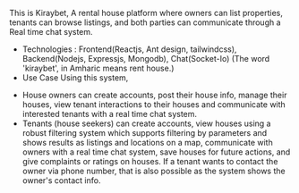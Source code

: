This is Kiraybet, A rental house platform where owners can list properties, tenants can browse listings, and both parties can communicate through a Real time chat system. 
* Technologies : Frontend(Reactjs, Ant design, tailwindcss), Backend(Nodejs, Expressjs, Mongodb), Chat(Socket-Io)
(The word 'kiraybet', in Amharic means rent house.)
* Use Case
Using this system,
- House owners can create accounts, post their house info, manage their houses, view tenant interactions to their houses and communicate with interested tenants with a real time chat system.
- Tenants (house seekers) can create accounts, view houses using a robust filtering system which supports filtering by parameters and shows results as listings and locations on a map, communicate with owners with a real time chat system, save houses for future actions, and give complaints or ratings on houses. If a tenant wants to contact the owner via phone number, that is also possible as the system shows the owner's contact info.
